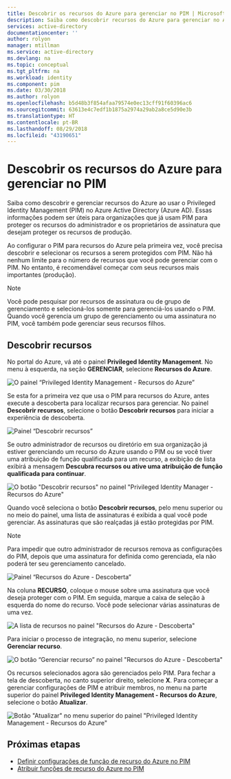 ```yaml
---
title: Descobrir os recursos do Azure para gerenciar no PIM | Microsoft Docs
description: Saiba como descobrir recursos do Azure para gerenciar no Azure AD PIM (Privileged Identity Management).
services: active-directory
documentationcenter: ''
author: rolyon
manager: mtillman
ms.service: active-directory
ms.devlang: na
ms.topic: conceptual
ms.tgt_pltfrm: na
ms.workload: identity
ms.component: pim
ms.date: 03/30/2018
ms.author: rolyon
ms.openlocfilehash: b5d48b3f854afaa79574e0ec13cff91f60396ac6
ms.sourcegitcommit: 63613e4c7edf1b1875a2974a29ab2a8ce5d90e3b
ms.translationtype: HT
ms.contentlocale: pt-BR
ms.lasthandoff: 08/29/2018
ms.locfileid: "43190651"
---
```

# <a name="discover-azure-resources-to-manage-in-pim"></a>Descobrir os recursos do Azure para gerenciar no PIM

Saiba como descobrir e gerenciar recursos do Azure ao usar o Privileged Identity Management (PIM) no Azure Active Directory (Azure AD). Essas informações podem ser úteis para organizações que já usam PIM para proteger os recursos do administrador e os proprietários de assinatura que desejam proteger os recursos de produção.

Ao configurar o PIM para recursos do Azure pela primeira vez, você precisa descobrir e selecionar os recursos a serem protegidos com PIM. Não há nenhum limite para o número de recursos que você pode gerenciar com o PIM. No entanto, é recomendável começar com seus recursos  mais importantes (produção).

> [!NOTE]
> Você pode pesquisar por recursos de assinatura ou de grupo de gerenciamento e selecioná-los somente para gerenciá-los usando o PIM. Quando você gerencia um grupo de gerenciamento ou uma assinatura no PIM, você também pode gerenciar seus recursos filhos.

## <a name="discover-resources"></a>Descobrir recursos

No portal do Azure, vá até o painel **Privileged Identity Management**. No menu à esquerda, na seção **GERENCIAR**, selecione **Recursos do Azure**.

![O painel “Privileged Identity Management - Recursos do Azure”](media/azure-pim-resource-rbac/aadpim_manage_azure_resources.png)

Se esta for a primeira vez que usa o PIM para recursos do Azure, antes execute a descoberta para localizar recursos para gerenciar. No painel **Descobrir recursos**, selecione o botão **Descobrir recursos** para iniciar a experiência de descoberta.

![Painel “Descobrir recursos”](media/azure-pim-resource-rbac/aadpim_first_run_discovery.png)

Se outro administrador de recursos ou diretório em sua organização já estiver gerenciando um recurso do Azure usando o PIM ou se você tiver uma atribuição de função qualificada para um recurso, a exibição de lista exibirá a mensagem **Descubra recursos ou ative uma atribuição de função qualificada para continuar**. 

![O botão "Descobrir recursos" no painel "Privileged Identity Manager - Recursos do Azure"](media/azure-pim-resource-rbac/aadpim_discover_eligible_not_active.png)

Quando você seleciona o botão **Descobrir recursos**, pelo menu superior ou no meio do painel, uma lista de assinaturas é exibida a qual você pode gerenciar. As assinaturas que são realçadas já estão protegidas por PIM.

> [!NOTE]
> Para impedir que outro administrador de recursos remova as configurações do PIM, depois que uma assinatura for definida como gerenciada, ela não poderá ter seu gerenciamento cancelado.

![Painel “Recursos do Azure - Descoberta”](media/azure-pim-resource-rbac/aadpim_discovery_some_selected.png)

Na coluna **RECURSO**, coloque o mouse sobre uma assinatura que você deseja proteger com o PIM. Em seguida, marque a caixa de seleção à esquerda do nome do recurso. Você pode selecionar várias assinaturas de uma vez.

![A lista de recursos no painel "Recursos do Azure - Descoberta"](media/azure-pim-resource-rbac/aadpim_discovery_all_selected.png)

Para iniciar o processo de integração, no menu superior, selecione **Gerenciar recurso**.

![O botão “Gerenciar recurso” no painel "Recursos do Azure - Descoberta"](media/azure-pim-resource-rbac/aadpim_discovery_click_manage.png)

Os recursos selecionados agora são gerenciados pelo PIM. Para fechar a tela de descoberta, no canto superior direito, selecione **X**. Para começar a gerenciar configurações de PIM e atribuir membros, no menu na parte superior do painel **Privileged Identity Management - Recursos do Azure**, selecione o botão **Atualizar**.

![Botão "Atualizar" no menu superior do painel "Privileged Identity Management - Recursos do Azure"](media/azure-pim-resource-rbac/aadpim_discovery_resources_refresh.png)

## <a name="next-steps"></a>Próximas etapas

- [Definir configurações de função de recurso do Azure no PIM](pim-resource-roles-configure-role-settings.md)
- [Atribuir funções de recurso do Azure no PIM](pim-resource-roles-assign-roles.md)
